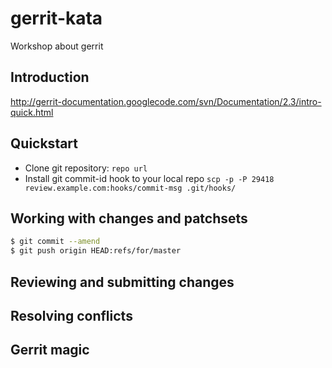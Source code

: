 gerrit-kata
===========

Workshop about gerrit

## Introduction
http://gerrit-documentation.googlecode.com/svn/Documentation/2.3/intro-quick.html

## Quickstart

* Clone git repository: `repo url`
* Install git commit-id hook to your local repo `scp -p -P 29418 review.example.com:hooks/commit-msg .git/hooks/`

## Working with changes and patchsets

```bash
$ git commit --amend
$ git push origin HEAD:refs/for/master
```

## Reviewing and submitting changes

## Resolving conflicts

## Gerrit magic
